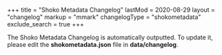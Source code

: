 +++
title = "Shoko Metadata Changelog"
lastMod = 2020-08-29
layout  = "changelog"
markup = "mmark"
changelogType = "shokometadata"
exclude_search =  true
+++

The Shoko Metadata Changelog is automatically outputted. To update it, please edit the **shokometadata.json** file in **data/changelog**. 
